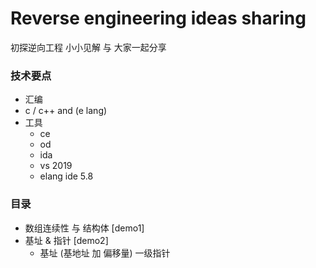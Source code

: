 # Reverse engineering ideas sharing
初探逆向工程  小小见解 与 大家一起分享

### 技术要点
- 汇编
- c / c++ and (e lang)
- 工具
    - ce
    - od 
    - ida 
    - vs 2019
    - elang ide 5.8

### 目录
- 数组连续性 与 结构体 [demo1]
- 基址 & 指针 [demo2]
    - 基址 (基地址 加 偏移量)  一级指针
    